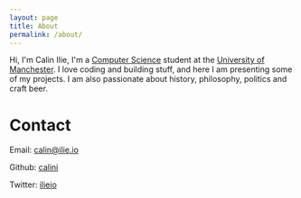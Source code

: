 ```yaml
---
layout: page
title: About
permalink: /about/
---
```


Hi, I'm Calin Ilie, I'm a [Computer Science](#) student at the [University of Manchester](https://www.manchester.ac.uk).
I love coding and building stuff, and here I am presenting some of my projects.
I am also passionate about history, philosophy, politics and craft beer.

# Contact
Email: [calin@ilie.io](mailto:calin@ilie.io)

Github: [calini](https://github.com/calini)

Twitter: [ilieio](https://twitter.com/ilieio)